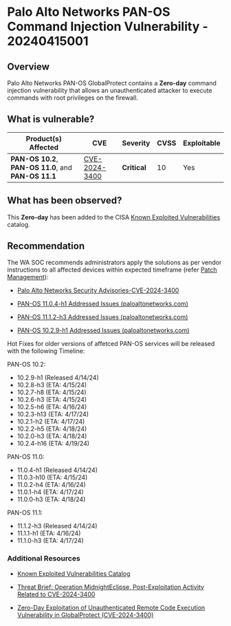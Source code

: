 # Palo Alto Networks PAN-OS Command Injection Vulnerability - 20240415001

## Overview

Palo Alto Networks PAN-OS GlobalProtect contains a **Zero-day** command injection vulnerability that allows an unauthenticated attacker to execute commands with root privileges on the firewall.

## What is vulnerable?

| Product(s) Affected                                   | CVE                                                             | Severity     | CVSS | Exploitable |
| ----------------------------------------------------- | --------------------------------------------------------------- | ------------ | ---- | ----------- |
| **PAN-OS 10.2**, **PAN-OS 11.0**, and **PAN-OS 11.1** | [CVE-2024-3400](https://nvd.nist.gov/vuln/detail/CVE-2024-3400) | **Critical** | 10   | Yes         |

## What has been observed?

This **Zero-day** has been added to the CISA [Known Exploited Vulnerabilities](https://www.cisa.gov/known-exploited-vulnerabilities-catalog) catalog.

## Recommendation

The WA SOC recommends administrators apply the solutions as per vendor instructions to all affected devices within expected timeframe  (refer [Patch Management](../guidelines/patch-management.md)):

- [Palo Alto Networks Security Advisories-CVE-2024-3400](https://security.paloaltonetworks.com/CVE-2024-3400)

- [PAN-OS 11.0.4-h1 Addressed Issues (paloaltonetworks.com)](https://docs.paloaltonetworks.com/pan-os/11-0/pan-os-release-notes/pan-os-11-0-4-known-and-addressed-issues/pan-os-11-0-4-h1-addressed-issues "https://docs.paloaltonetworks.com/pan-os/11-0/pan-os-release-notes/pan-os-11-0-4-known-and-addressed-issues/pan-os-11-0-4-h1-addressed-issues")

- [PAN-OS 11.1.2-h3 Addressed Issues (paloaltonetworks.com)](https://docs.paloaltonetworks.com/pan-os/11-1/pan-os-release-notes/pan-os-11-1-2-known-and-addressed-issues/pan-os-11-1-2-h3-addressed-issues "https://docs.paloaltonetworks.com/pan-os/11-1/pan-os-release-notes/pan-os-11-1-2-known-and-addressed-issues/pan-os-11-1-2-h3-addressed-issues")

- [PAN-OS 10.2.9-h1 Addressed Issues (paloaltonetworks.com)](https://docs.paloaltonetworks.com/pan-os/10-2/pan-os-release-notes/pan-os-10-2-9-known-and-addressed-issues/pan-os-10-2-9-h1-addressed-issues "https://docs.paloaltonetworks.com/pan-os/10-2/pan-os-release-notes/pan-os-10-2-9-known-and-addressed-issues/pan-os-10-2-9-h1-addressed-issues")

Hot Fixes for older versions of affetced PAN-OS services will be released with the following Timeline:

PAN-OS 10.2:

- 10.2.9-h1 (Released 4/14/24)
- 10.2.8-h3 (ETA: 4/15/24)
- 10.2.7-h8 (ETA: 4/15/24)
- 10.2.6-h3 (ETA: 4/15/24)
- 10.2.5-h6 (ETA: 4/16/24)
- 10.2.3-h13 (ETA: 4/17/24)
- 10.2.1-h2 (ETA: 4/17/24)
- 10.2.2-h5 (ETA: 4/18/24)
- 10.2.0-h3 (ETA: 4/18/24)
- 10.2.4-h16 (ETA: 4/19/24)

PAN-OS 11.0:

- 11.0.4-h1 (Released 4/14/24)
- 11.0.3-h10 (ETA: 4/15/24)
- 11.0.2-h4 (ETA: 4/16/24)
- 11.0.1-h4 (ETA: 4/17/24)
- 11.0.0-h3 (ETA: 4/18/24)

PAN-OS 11.1:

- 11.1.2-h3 (Released 4/14/24)
- 11.1.1-h1 (ETA: 4/16/24)
- 11.1.0-h3 (ETA: 4/17/24)

### Additional Resources

- [Known Exploited Vulnerabilities Catalog](https://www.cisa.gov/known-exploited-vulnerabilities-catalog)

- [Threat Brief: Operation MidnightEclipse, Post-Exploitation Activity Related to CVE-2024-3400](https://unit42.paloaltonetworks.com/cve-2024-3400/ "https://unit42.paloaltonetworks.com/cve-2024-3400/")

- [Zero-Day Exploitation of Unauthenticated Remote Code Execution Vulnerability in GlobalProtect (CVE-2024-3400)](https://www.volexity.com/blog/2024/04/12/zero-day-exploitation-of-unauthenticated-remote-code-execution-vulnerability-in-globalprotect-cve-2024-3400/ "https://www.volexity.com/blog/2024/04/12/zero-day-exploitation-of-unauthenticated-remote-code-execution-vulnerability-in-globalprotect-cve-2024-3400/")
